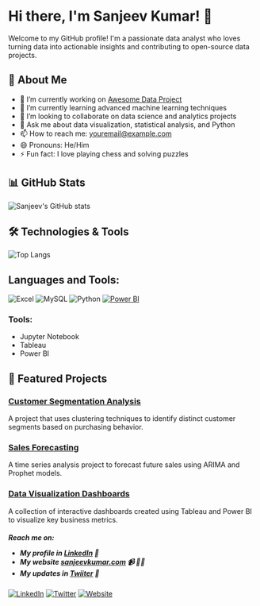 # Hi there, I'm Sanjeev Kumar! 👋

Welcome to my GitHub profile! I'm a passionate data analyst who loves turning data into actionable insights and contributing to open-source data projects.

## 🚀 About Me

- 🔭 I’m currently working on [Awesome Data Project](https://github.com/sanjeevsingh74/awesome-data-project)
- 🌱 I’m currently learning advanced machine learning techniques
- 👯 I’m looking to collaborate on data science and analytics projects
- 💬 Ask me about data visualization, statistical analysis, and Python
- 📫 How to reach me: [youremail@example.com](mailto:youremail@example.com)
- 😄 Pronouns: He/Him
- ⚡ Fun fact: I love playing chess and solving puzzles

## 📊 GitHub Stats

![Sanjeev's GitHub stats](https://github-readme-stats.vercel.app/api?username=sanjeevsingh74&show_icons=true&theme=radical)

## 🛠️ Technologies & Tools

![Top Langs](https://github-readme-stats.vercel.app/api/top-langs/?username=sanjeevsingh74&layout=compact&theme=radical)

## Languages and Tools:

![Excel](https://img.shields.io/badge/Excel-217346?style=for-the-badge&logo=microsoft-excel&logoColor=white)
![MySQL](https://img.shields.io/badge/MySQL-4479A1?style=for-the-badge&logo=mysql&logoColor=white)
![Python](https://img.shields.io/badge/Python-3776AB?style=for-the-badge&logo=python&logoColor=white)
[![Power BI](https://img.shields.io/badge/PowerBI-F2C811?style=for-the-badge&logo=powerbi&logoColor=black)](https://powerbi.microsoft.com/)


### Tools:
- Jupyter Notebook
- Tableau
- Power BI

## 📂 Featured Projects

### [Customer Segmentation Analysis](https://github.com/sanjeevsingh74/customer-segmentation-analysis)
A project that uses clustering techniques to identify distinct customer segments based on purchasing behavior.

### [Sales Forecasting](https://github.com/sanjeevsingh74/sales-forecasting)
A time series analysis project to forecast future sales using ARIMA and Prophet models.

### [Data Visualization Dashboards](https://github.com/sanjeevsingh74/data-visualization-dashboards)
A collection of interactive dashboards created using Tableau and Power BI to visualize key business metrics.

<h5>Reach me on:
  
- My profile in <a href="https://www.linkedin.com/in/sanjeev-kumar-075907264">LinkedIn</a> 💼 
- My website <a href="https://sanjeevkumar.com/">sanjeevkumar.com</a> 📹 ✍🏾
- My updates in <a href="https://twitter.com/sanjeev18">Twiiter</a> 💬</h5>

[![LinkedIn](https://img.shields.io/badge/LinkedIn-Profile-blue)](https://www.linkedin.com/in/sanjeev-kumar-075907264)
[![Twitter](https://img.shields.io/badge/Twitter-Profile-blue)](https://twitter.com/)
[![Website](https://img.shields.io/badge/Website-Visit%20My%20Site-blue)](https://yourwebsite.com)
